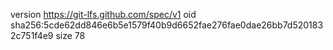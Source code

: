 version https://git-lfs.github.com/spec/v1
oid sha256:5cde62dd846e6b5e1579f40b9d6652fae276fae0dae26bb7d5201832c751f4e9
size 78
